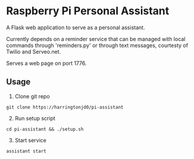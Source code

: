 # Raspberry Pi Personal Assistant

A Flask web application to serve as a personal assistant. 

Currently depends on a reminder service that can be managed with local commands through 'reminders.py' or through text messages, courtesty of Twilio and Serveo.net.

Serves a web page on port 1776.


## Usage

1. Clone git repo  
```
git clone https://harringtonjd0/pi-assistant
```  
2. Run setup script  
```
cd pi-assistant && ./setup.sh
```  
3. Start service  
```
assistant start
```  


